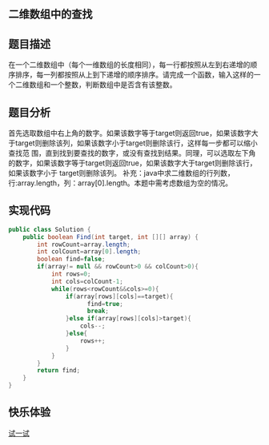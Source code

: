 ## 二维数组中的查找  
## 题目描述 
在一个二维数组中（每个一维数组的长度相同），每一行都按照从左到右递增的顺序排序，每一列都按照从上到下递增的顺序排序。请完成一个函数，输入这样的一个二维数组和一个整数，判断数组中是否含有该整数。
## 题目分析 
首先选取数组中右上角的数字。如果该数字等于target则返回true，如果该数字大于target则删除该列，如果该数字小于target则删除该行，这样每一步都可以缩小查找范 围，直到找到要查找的数字，或没有查找到结果。同理，可以选取左下角的数字，如果该数字等于target则返回true，如果该数字大于target则删除该行，如果该数字小于 target则删除该列。 补充：java中求二维数组的行列数，行:array.length，列：array[0].length。本题中需考虑数组为空的情况。
## 实现代码  
```Java
public class Solution {
    public boolean Find(int target, int [][] array) {
        int rowCount=array.length;
        int colCount=array[0].length;
        boolean find=false;
        if(array!= null && rowCount>0 && colCount>0){
            int rows=0;
            int cols=colCount-1;
            while(rows<rowCount&&cols>=0){
                if(array[rows][cols]==target){
                      find=true;
                      break;
                }else if(array[rows][cols]>target){
                    cols--;
                }else{
                    rows++;
                }
            }
        }
        return find;
    }
}
```
## 快乐体验 
[试一试](https://www.nowcoder.com/practice/abc3fe2ce8e146608e868a70efebf62e?tpId=13&tqId=11154&tPage=1&rp=1&ru=/ta/coding-interviews&qru=/ta/coding-interviews/question-ranking)
